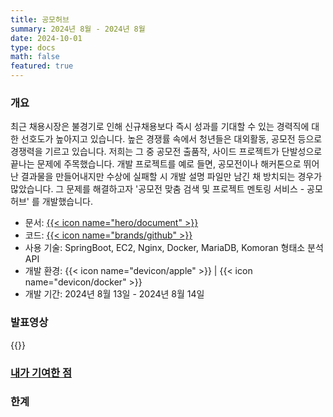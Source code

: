 ```yaml
---
title: 공모허브
summary: 2024년 8월 - 2024년 8월
date: 2024-10-01
type: docs
math: false
featured: true
---
```


### 개요

최근 채용시장은 불경기로 인해 신규채용보다 즉시 성과를 기대할 수 있는 경력직에 대한 선호도가 높아지고 있습니다.
높은 경쟁률 속에서 청년들은 대외활동, 공모전 등으로 경쟁력을 기르고 있습니다. 
저희는 그 중 공모전 출품작, 사이드 프로젝트가 단발성으로 끝나는 문제에 주목했습니다. 
개발 프로젝트를 예로 들면, 공모전이나 해커톤으로 뛰어난 결과물을 만들어내지만 수상에 실패할 시 개발 설명 파일만 남긴 채 방치되는 경우가 많았습니다.
그 문제를 해결하고자 '공모전 맞춤 검색 및 프로젝트 멘토링 서비스 - 공모허브' 를 개발했습니다.

- 문서: [{{< icon name="hero/document" >}}](공모허브.pdf)
- 코드: [{{< icon name="brands/github" >}}](https://github.com/GongmoHub) 
- 사용 기술: SpringBoot, EC2, Nginx, Docker, MariaDB, Komoran 형태소 분석 API
- 개발 환경: {{< icon name="devicon/apple" >}} | {{< icon name="devicon/docker" >}}
- 개발 기간: 2024년 8월 13일 - 2024년 8월 14일

### 발표영상
{{<youtube itsylWX8moo>}}

### <u>내가 기여한 점</u>


### 한계

